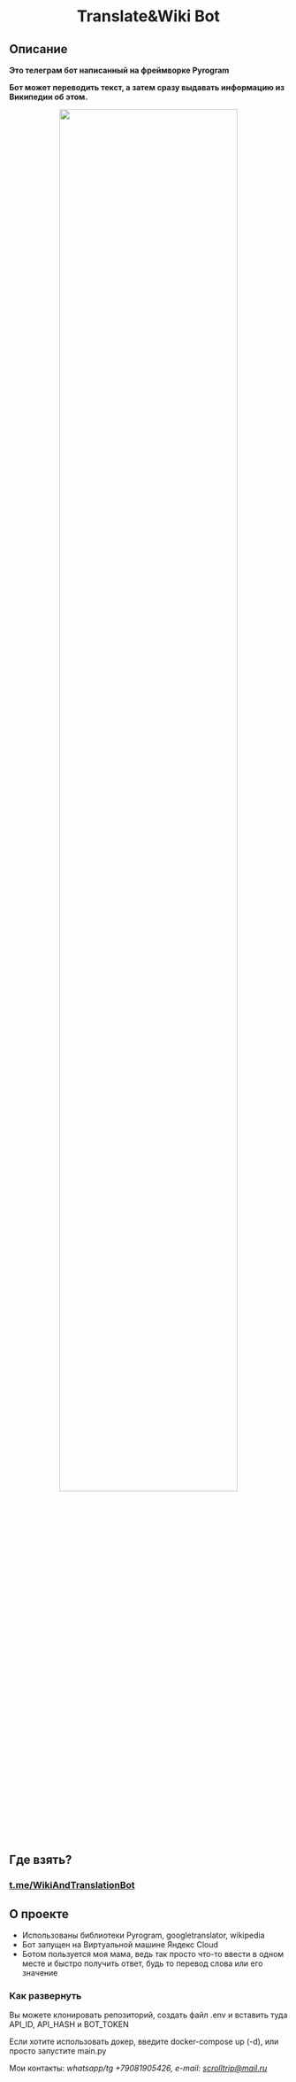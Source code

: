 <h1 align="center">Translate&Wiki Bot</h1>


## Описание

**Это телеграм бот написанный на фреймворке Pyrogram**

**Бот может переводить текст, а затем сразу выдавать информацию из Википедии об этом.**

<p align="center">
<img src="https://s4.gifyu.com/images/Desktop-2022.10.18---03.00.02.02_Trim-online-video-cutter.com-1.gif" width="80%"></p>


## Где взять?

### [t.me/WikiAndTranslationBot](https://t.me/WikiAndTranslationBot)


## О проекте


- Использованы библиотеки Pyrogram, googletranslator, wikipedia
- Бот запущен на Виртуальной машине Яндекс Cloud
- Ботом пользуется моя мама, ведь так просто что-то ввести в одном месте и быстро получить ответ, 
будь то перевод слова или его значение


### Как развернуть

Вы можете клонировать репозиторий, создать файл .env и вставить туда API_ID,
API_HASH и BOT_TOKEN

Если хотите использовать докер, введите docker-compose up (-d), или просто запустите main.py


Мои контакты:
*whatsapp/tg +79081905426, e-mail: scrolltrip@mail.ru*